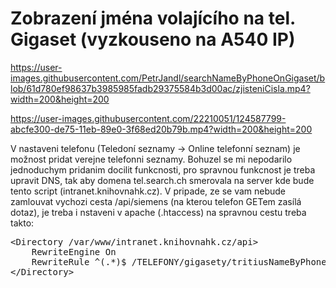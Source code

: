 # Zobrazení jména volajícího na tel. Gigaset (vyzkouseno na A540 IP)

https://user-images.githubusercontent.com/PetrJandl/searchNameByPhoneOnGigaset/blob/61d780ef98637b3985985fadb29375584b3d00ac/zjisteniCisla.mp4?width=200&height=200

https://user-images.githubusercontent.com/22210051/124587799-abcfe300-de75-11eb-89e0-3f68ed20b79b.mp4?width=200&height=200

V nastaveni telefonu (Teledoní seznamy -> Online telefonní seznam) je možnost pridat verejne telefonni seznamy.
Bohuzel se mi nepodarilo jednoduchym pridanim docilit funkcnosti, pro spravnou funkcnost je treba upravit DNS, tak aby domena tel.search.ch smerovala na server kde bude tento script (intranet.knihovnahk.cz). V pripade, ze se vam nebude zamlouvat vychozi cesta /api/siemens (na kterou telefon GETem zasílá dotaz), je treba i nstaveni v apache (.htaccess) na spravnou cestu treba takto:
<pre>
&lt;Directory /var/www/intranet.knihovnahk.cz/api&gt;
    RewriteEngine On
    RewriteRule ^(.*)$ /TELEFONY/gigasety/tritiusNameByPhone.php/$1 [L]
&lt;/Directory&gt;
</pre>
